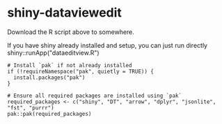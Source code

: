 # shiny-dataviewedit

Download the R script above to somewhere.

If you have shiny already installed and setup, you can just run directly
shiny::runApp("dataeditview.R")

``` {R} 
# Install `pak` if not already installed
if (!requireNamespace("pak", quietly = TRUE)) {
  install.packages("pak")
}

# Ensure all required packages are installed using `pak`
required_packages <- c("shiny", "DT", "arrow", "dplyr", "jsonlite", "fst", "purrr")
pak::pak(required_packages)
```

